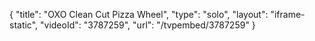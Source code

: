 {
    "title": "OXO Clean Cut Pizza Wheel",
    "type": "solo",
    "layout": "iframe-static",
    "videoId": "3787259",
    "url": "\/tvpembed\/3787259"
}